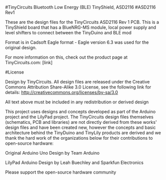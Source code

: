 #TinyCircuits Bluetooth Low Energy (BLE) TinyShield, ASD2116
#ASD2116 Rev1

These are the design files for the TinyCircuits ASD2116 Rev 1 PCB. This is a TinyShield board that has a BlueNRG-MS module, local power supply and level shifters to connect between the TinyDuino and BLE mod

Format is in Cadsoft Eagle format - Eagle version 6.3 was used for the original design.

For more information on this, check out the product page at TinyCircuits.com: [link]

#License

Design by TinyCircuits.
All design files are released under the Creative Commons Attribution Share-Alike 3.0 License, see the following link for details: http://creativecommons.org/licenses/by-sa/3.0

All text above must be included in any redistribution or derived design

This project uses designs and concepts developed as part of the Arduino project and the LilyPad project.  The TinyCircuits design files themselves (schematics, PCB and libraries) are not directly derived from these works' design files and have been created new, however the concepts and basic architecture behind the TinyDuino and TinyLily products are derived and we thank the hard work of the organizations below for their contributions to open-source hardware:
  
Original Arduino Uno Design by Team Arduino

LilyPad Arduino Design by Leah Buechley and Sparkfun Electronics

Please support the open-source hardware community 

